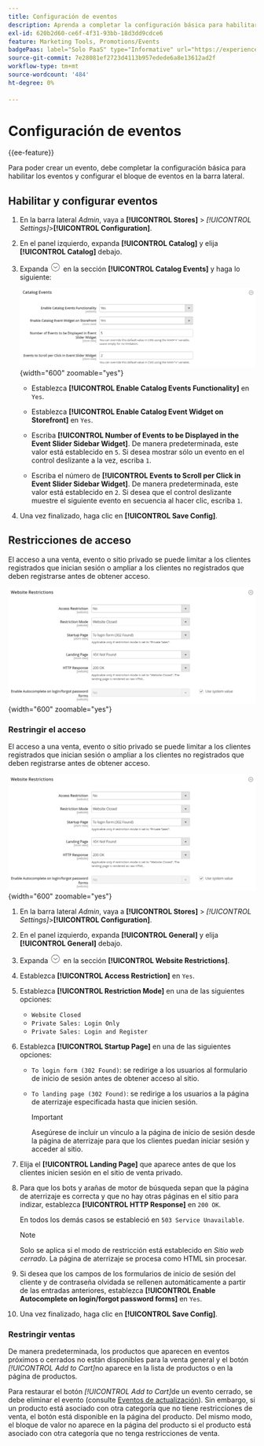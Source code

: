 ```yaml
---
title: Configuración de eventos
description: Aprenda a completar la configuración básica para habilitar eventos y configurar el bloque de eventos en la barra lateral de la tienda.
exl-id: 620b2d60-ce6f-4f31-93bb-18d3dd9cdce6
feature: Marketing Tools, Promotions/Events
badgePaas: label="Solo PaaS" type="Informative" url="https://experienceleague.adobe.com/es/docs/commerce/user-guides/product-solutions" tooltip="Se aplica solo a proyectos de Adobe Commerce en la nube (infraestructura PaaS administrada por Adobe) y a proyectos locales."
source-git-commit: 7e28081ef2723d4113b957edede6a8e13612ad2f
workflow-type: tm+mt
source-wordcount: '484'
ht-degree: 0%

---
```


# Configuración de eventos

{{ee-feature}}

Para poder crear un evento, debe completar la configuración básica para habilitar los eventos y configurar el bloque de eventos en la barra lateral.

## Habilitar y configurar eventos

1. En la barra lateral _Admin_, vaya a **[!UICONTROL Stores]** > _[!UICONTROL Settings]_>**[!UICONTROL Configuration]**.

1. En el panel izquierdo, expanda **[!UICONTROL Catalog]** y elija **[!UICONTROL Catalog]** debajo.

1. Expanda ![Selector de expansión](../assets/icon-display-expand.png) en la sección **[!UICONTROL Catalog Events]** y haga lo siguiente:

   ![Configuración del catálogo: eventos de catálogo](../configuration-reference/catalog/assets/catalog-events.png){width="600" zoomable="yes"}

   - Establezca **[!UICONTROL Enable Catalog Events Functionality]** en `Yes`.

   - Establezca **[!UICONTROL Enable Catalog Event Widget on Storefront]** en `Yes`.

   - Escriba **[!UICONTROL Number of Events to be Displayed in the Event Slider Sidebar Widget]**. De manera predeterminada, este valor está establecido en `5`. Si desea mostrar sólo un evento en el control deslizante a la vez, escriba `1`.

   - Escriba el número de **[!UICONTROL Events to Scroll per Click in Event Slider Sidebar Widget]**. De manera predeterminada, este valor está establecido en `2`. Si desea que el control deslizante muestre el siguiente evento en secuencia al hacer clic, escriba `1`.

1. Una vez finalizado, haga clic en **[!UICONTROL Save Config]**.

## Restricciones de acceso

El acceso a una venta, evento o sitio privado se puede limitar a los clientes registrados que inician sesión o ampliar a los clientes no registrados que deben registrarse antes de obtener acceso.

![Configuración general - restricciones del sitio web](../configuration-reference/general/assets/general-website-restrictions.png){width="600" zoomable="yes"}

### Restringir el acceso

El acceso a una venta, evento o sitio privado se puede limitar a los clientes registrados que inician sesión o ampliar a los clientes no registrados que deben registrarse antes de obtener acceso.

![Configuración general - restricciones del sitio web](../configuration-reference/general/assets/general-website-restrictions.png){width="600" zoomable="yes"}

1. En la barra lateral _Admin_, vaya a **[!UICONTROL Stores]** > _[!UICONTROL Settings]_>**[!UICONTROL Configuration]**.

1. En el panel izquierdo, expanda **[!UICONTROL General]** y elija **[!UICONTROL General]** debajo.

1. Expanda ![Selector de expansión](../assets/icon-display-expand.png) en la sección **[!UICONTROL Website Restrictions]**.

1. Establezca **[!UICONTROL Access Restriction]** en `Yes`.

1. Establezca **[!UICONTROL Restriction Mode]** en una de las siguientes opciones:

   - `Website Closed`
   - `Private Sales: Login Only`
   - `Private Sales: Login and Register`

1. Establezca **[!UICONTROL Startup Page]** en una de las siguientes opciones:

   - `To login form (302 Found)`: se redirige a los usuarios al formulario de inicio de sesión antes de obtener acceso al sitio.

   - `To landing page (302 Found)`: se redirige a los usuarios a la página de aterrizaje especificada hasta que inicien sesión.

     >[!IMPORTANT]
     >
     >Asegúrese de incluir un vínculo a la página de inicio de sesión desde la página de aterrizaje para que los clientes puedan iniciar sesión y acceder al sitio.

1. Elija el **[!UICONTROL Landing Page]** que aparece antes de que los clientes inicien sesión en el sitio de venta privado.

1. Para que los bots y arañas de motor de búsqueda sepan que la página de aterrizaje es correcta y que no hay otras páginas en el sitio para indizar, establezca **[!UICONTROL HTTP Response]** en `200 OK`.

   En todos los demás casos se estableció en `503 Service Unavailable`.

   >[!NOTE]
   >
   >Solo se aplica si el modo de restricción está establecido en _Sitio web cerrado_. La página de aterrizaje se procesa como HTML sin procesar.

1. Si desea que los campos de los formularios de inicio de sesión del cliente y de contraseña olvidada se rellenen automáticamente a partir de las entradas anteriores, establezca **[!UICONTROL Enable Autocomplete on login/forgot password forms]** en `Yes`.

1. Una vez finalizado, haga clic en **[!UICONTROL Save Config]**.

### Restringir ventas

De manera predeterminada, los productos que aparecen en eventos próximos o cerrados no están disponibles para la venta general y el botón _[!UICONTROL Add to Cart]_&#x200B;no aparece en la lista de productos o en la página de productos.

Para restaurar el botón _[!UICONTROL Add to Cart]_&#x200B;de un evento cerrado, se debe eliminar el evento (consulte [Eventos de actualización](event-create.md#update-events)). Sin embargo, si un producto está asociado con otra categoría que no tiene restricciones de venta, el botón está disponible en la página del producto. Del mismo modo, el bloque de valor no aparece en la página del producto si el producto está asociado con otra categoría que no tenga restricciones de venta.
